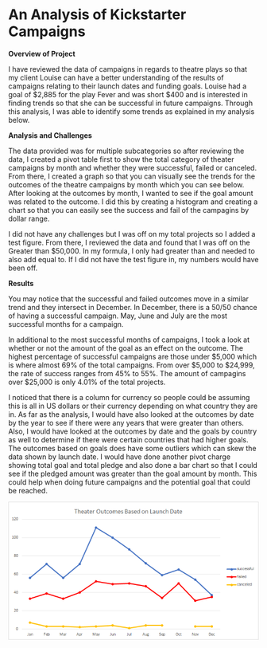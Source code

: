 
# An Analysis of Kickstarter Campaigns
 
**Overview of Project**

I have reviewed the data of campaigns in regards to theatre plays so that my client Louise can have a better understanding of the results of campaigns relating to their launch dates and funding goals.  Louise had a goal of $2,885 for the play Fever and was short $400 and is interested in finding trends so that she can be successful in future campaigns.  Through this analysis, I was able to identify some trends as explained in my analysis below.

**Analysis and Challenges**

The data provided was for multiple subcategories so after reviewing the data, I created a pivot table first to show the total category of theater campaigns by month and whether they were successful, failed or canceled.  From there, I created a graph so that you can visually see the trends for the outcomes of the theatre campaigns by month which you can see below.  After looking at the outcomes by month, I wanted to see if the goal amount was related to the outcome.  I did this by creating a histogram and creating a chart so that you can easily see the success and fail of the campagins by dollar range.

I did not have any challenges but I was off on my total projects so I added a test figure.  From there, I reviewed the data and found that I was off on the Greater than $50,000.  In my formula, I only had greater than and needed to also add equal to.  If I did not have the test figure in, my numbers would have been off.


**Results**

You may notice that the successful and failed outcomes move in a similar trend and they intersect in December.  In December, there is a 50/50 chance of having a successful campaign.  May, June and July are the most successful months for a campaign.

In additional to the most successful months of campaigns, I took a look at whether or not the amount of the goal as an effect on the outcome.  The highest percentage of successful campaigns are those under $5,000 which is where almost 69% of the total campaigns.  From over $5,000 to $24,999, the rate of success ranges from 45% to 55%.  The amount of campagins over $25,000 is only 4.01% of the total projects. 

I noticed that there is a column for currency so people could be assuming this is all in US dollars or their currency depending on what country they are in.  As far as the analysis, I would have also looked at the outcomes by date by the year to see if there were any years that were greater than others.  Also, I would have looked at the outcomes by date and the goals by country as well to determine if there were certain countries that had higher goals.  The outcomes based on goals does have some outliers which can skew the data shown by launch date.  I would have done another pivot charge showing total goal and total pledge and also done a bar chart so that I could see if the pledged amount was greater than the goal amount by month.  This could help when doing future campaigns and the potential goal that could be reached. 

![image](/images/Theater_Outcomes_vs_Launch.png)
